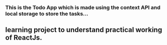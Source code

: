 ### This is the Todo App which is made using the context API and local storage to store the tasks...
## learning project to understand practical working of ReactJs.